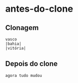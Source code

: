 # antes-do-clone
## Clonagem
    vasco
    |bahia|
    |vitória|
## Depois do clone
    agora tudo mudou
